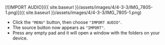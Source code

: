 ---
---

[![IMPORT AUDIO]({{ site.baseurl }}/assets/images/4/4-3-3/IMG_7805-1.png)]({{
site.baseurl }}/assets/images/4/4-3-3/IMG_7805-1.png)

- Click the `"MENU"` button, then choose `"IMPORT AUDIO"`.
- The source button now appears as `"IMPORT"`.
- Press any empty pad and it will open a window with the folders on your device.
